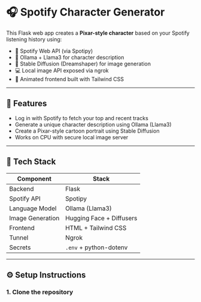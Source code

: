 # 🎧 Spotify Character Generator

This Flask web app creates a **Pixar-style character** based on your Spotify listening history using:

- 🎵 Spotify Web API (via Spotipy)
- 🤖 Ollama + Llama3 for character description
- 🎨 Stable Diffusion (Dreamshaper) for image generation
- 💻 Local image API exposed via ngrok
- 🧠 Animated frontend built with Tailwind CSS

---

## 🚀 Features

- Log in with Spotify to fetch your top and recent tracks
- Generate a unique character description using Ollama (Llama3)
- Create a Pixar-style cartoon portrait using Stable Diffusion
- Works on CPU with secure local image server

---

## 🧠 Tech Stack

| Component        | Stack                         |
|------------------|-------------------------------|
| Backend          | Flask                         |
| Spotify API      | Spotipy                       |
| Language Model   | Ollama (Llama3)               |
| Image Generation | Hugging Face + Diffusers      |
| Frontend         | HTML + Tailwind CSS           |
| Tunnel           | Ngrok                         |
| Secrets          | `.env` + python-dotenv        |

---

## ⚙️ Setup Instructions

### 1. Clone the repository

```bash
